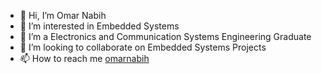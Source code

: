 - 👋 Hi, I’m Omar Nabih
- 👀 I’m interested in Embedded Systems
- 🌱 I’m a Electronics and Communication Systems Engineering Graduate
- 💞️ I’m looking to collaborate on Embedded Systems Projects
- 📫 How to reach me [omarnabih](www.linkedin.com/in/omarnabih)

<!---
omarnabih99/omarnabih99 is a ✨ special ✨ repository because its `README.md` (this file) appears on your GitHub profile.
You can click the Preview link to take a look at your changes.
--->
